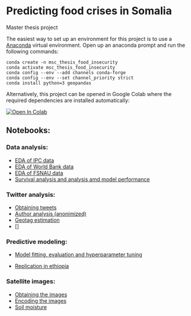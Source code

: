 # Predicting food crises in Somalia

Master thesis project

The easiest way to set up an environment for this project is to use a [Anaconda](https://www.anaconda.com/) virtual environment. Open up an anaconda prompt and run the following commands:

```
conda create -n msc_thesis_food_insecurity
conda activate msc_thesis_food_insecurity
conda config --env --add channels conda-forge
conda config --env --set channel_priority strict
conda install python=3 geopandas
```

Alternatively, this project can be opened in Google Colab where the required dependencies are installed automatically:

[![Open In Colab](https://colab.research.google.com/assets/colab-badge.svg)](https://colab.research.google.com/github/ICascha/Predicting-food-crises-in-Somalia)

## Notebooks:

### Data analysis:

- [EDA of IPC data](https://nbviewer.org/github/ICascha/Predicting-food-crises-in-Somalia/blob/main/notebooks/IPC_EDA.ipynb)
- [EDA of World Bank data]()
- [EDA of FSNAU data]()
- [Survival analysis and analysis amd model performance](https://nbviewer.org/github/ICascha/Predicting-food-crises-in-Somalia/blob/main/notebooks/survival_analysis.ipynb)

### Twitter analysis:

- [Obtaining tweets](https://nbviewer.org/github/ICascha/Predicting-food-crises-in-Somalia/blob/main/notebooks/obtaining_twitter_data.ipynb)
- [Author analysis (anonimized)](https://nbviewer.org/github/ICascha/Predicting-food-crises-in-Somalia/blob/main/notebooks/twitter_exploration.ipynb)
- [Geotag estimation](https://nbviewer.org/github/ICascha/Predicting-food-crises-in-Somalia/blob/main/notebooks/twitter_data_geotags.ipynb)
- []

### Predictive modeling:

- [Model fitting, evaluation and hyperparameter tuning](https://nbviewer.org/github/ICascha/Predicting-food-crises-in-Somalia/blob/main/notebooks/twitter_data_geotags.ipynb)

- [Replication in ethiopia](https://nbviewer.org/github/ICascha/Predicting-food-crises-in-Somalia/blob/main/notebooks/twitter_data_geotags.ipynb)

### Satellite images:

- [Obtaining the images](https://nbviewer.org/github/ICascha/Predicting-food-crises-in-Somalia/blob/main/notebooks/sentinel_processing.ipynb)
- [Encoding the images](https://nbviewer.org/github/ICascha/Predicting-food-crises-in-Somalia/blob/main/notebooks/encoding_satellite_images.ipynb)
- [Soil moisture]()
